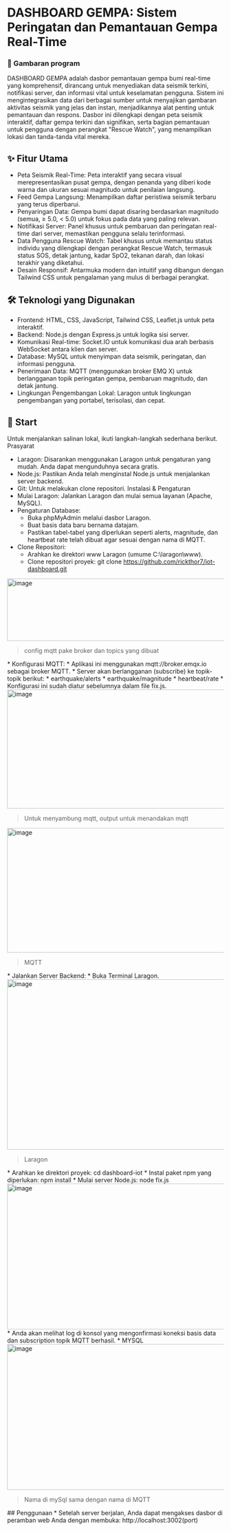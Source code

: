 # DASHBOARD GEMPA: Sistem Peringatan dan Pemantauan Gempa Real-Time
### 🚨 Gambaran program
DASHBOARD GEMPA adalah dasbor pemantauan gempa bumi real-time yang komprehensif, dirancang untuk menyediakan data seismik terkini, notifikasi server, dan informasi vital untuk keselamatan pengguna. Sistem ini mengintegrasikan data dari berbagai sumber untuk menyajikan gambaran aktivitas seismik yang jelas dan instan, menjadikannya alat penting untuk pemantauan dan respons. Dasbor ini dilengkapi dengan peta seismik interaktif, daftar gempa terkini dan signifikan, serta bagian pemantauan untuk pengguna dengan perangkat "Rescue Watch", yang menampilkan lokasi dan tanda-tanda vital mereka.
## ✨ Fitur Utama
 * Peta Seismik Real-Time: Peta interaktif yang secara visual merepresentasikan pusat gempa, dengan penanda yang diberi kode warna dan ukuran sesuai magnitudo untuk penilaian langsung.
 * Feed Gempa Langsung: Menampilkan daftar peristiwa seismik terbaru yang terus diperbarui.
 * Penyaringan Data: Gempa bumi dapat disaring berdasarkan magnitudo (semua, ≥ 5.0, < 5.0) untuk fokus pada data yang paling relevan.
 * Notifikasi Server: Panel khusus untuk pembaruan dan peringatan real-time dari server, memastikan pengguna selalu terinformasi.
 * Data Pengguna Rescue Watch: Tabel khusus untuk memantau status individu yang dilengkapi dengan perangkat Rescue Watch, termasuk status SOS, detak jantung, kadar SpO2, tekanan darah, dan lokasi terakhir yang diketahui.
 * Desain Responsif: Antarmuka modern dan intuitif yang dibangun dengan Tailwind CSS untuk pengalaman yang mulus di berbagai perangkat.
## 🛠 Teknologi yang Digunakan
 * Frontend: HTML, CSS, JavaScript, Tailwind CSS, Leaflet.js untuk peta interaktif.
 * Backend: Node.js dengan Express.js untuk logika sisi server.
 * Komunikasi Real-time: Socket.IO untuk komunikasi dua arah berbasis WebSocket antara klien dan server.
 * Database: MySQL untuk menyimpan data seismik, peringatan, dan informasi pengguna.
 * Penerimaan Data: MQTT (menggunakan broker EMQ X) untuk berlangganan topik peringatan gempa, pembaruan magnitudo, dan detak jantung.
 * Lingkungan Pengembangan Lokal: Laragon untuk lingkungan pengembangan yang portabel, terisolasi, dan cepat.
## 🚀 Start
Untuk menjalankan salinan lokal, ikuti langkah-langkah sederhana berikut.
Prasyarat
 * Laragon: Disarankan menggunakan Laragon untuk pengaturan yang mudah. Anda dapat mengunduhnya secara gratis.
 * Node.js: Pastikan Anda telah menginstal Node.js untuk menjalankan server backend.
 * Git: Untuk melakukan clone repositori.
Instalasi & Pengaturan
 * Mulai Laragon: Jalankan Laragon dan mulai semua layanan (Apache, MySQL).
 * Pengaturan Database:
   * Buka phpMyAdmin melalui dasbor Laragon.
   * Buat basis data baru bernama datajam.
   * Pastikan tabel-tabel yang diperlukan seperti alerts, magnitude, dan heartbeat rate telah dibuat agar sesuai dengan nama di MQTT.
 * Clone Repositori:
   * Arahkan ke direktori www Laragon (umume C:\laragon\www).
   * Clone repositori proyek:
     git clone https://github.com/rickthor7/iot-dashboard.git
<img width="602" height="145" alt="image" src="https://github.com/user-attachments/assets/ed727cc9-8475-4610-bd22-55493deff0bd" />
<blockquote> config mqtt pake broker dan topics yang dibuat </blockquote>
 * Konfigurasi MQTT:
   * Aplikasi ini menggunakan mqtt://broker.emqx.io sebagai broker MQTT.
   * Server akan berlangganan (subscribe) ke topik-topik berikut:
     * earthquake/alerts
     * earthquake/magnitude
     * heartbeat/rate
   * Konfigurasi ini sudah diatur sebelumnya dalam file fix.js.
<img width="602" height="277" alt="image" src="https://github.com/user-attachments/assets/716c6ea4-c6f6-413e-ba31-9c6475429c1a" />
<blockquote> Untuk menyambung mqtt, output untuk menandakan mqtt </blockquote>
<img width="602" height="290" alt="image" src="https://github.com/user-attachments/assets/2e5ad6f8-b96a-47d8-9169-e83faff7ffd9" />
<blockquote> MQTT </blockquote>
 * Jalankan Server Backend:
   * Buka Terminal Laragon.
<img width="602" height="396" alt="image" src="https://github.com/user-attachments/assets/7659a4fe-2200-44e0-a32f-14acf3069620" />
  <blockquote> Laragon </blockquote>
   * Arahkan ke direktori proyek:
     cd dashboard-iot
   * Instal paket npm yang diperlukan:
     npm install
   * Mulai server Node.js:
     node fix.js
<img width="602" height="339" alt="image" src="https://github.com/user-attachments/assets/22b2bac4-34fb-42af-b657-09c66836ddb0" />
   * Anda akan melihat log di konsol yang mengonfirmasi koneksi basis data dan subscription topik MQTT berhasil.
  * MYSQL
  <img width="602" height="339" alt="image" src="https://github.com/user-attachments/assets/0877a78f-5c62-4ea8-9386-42878caaa547" />
<blockquote> Nama di mySql sama dengan nama di MQTT </blockquote>
## Penggunaan
 * Setelah server berjalan, Anda dapat mengakses dasbor di peramban web Anda dengan membuka:
   http://localhost:3002(port)
